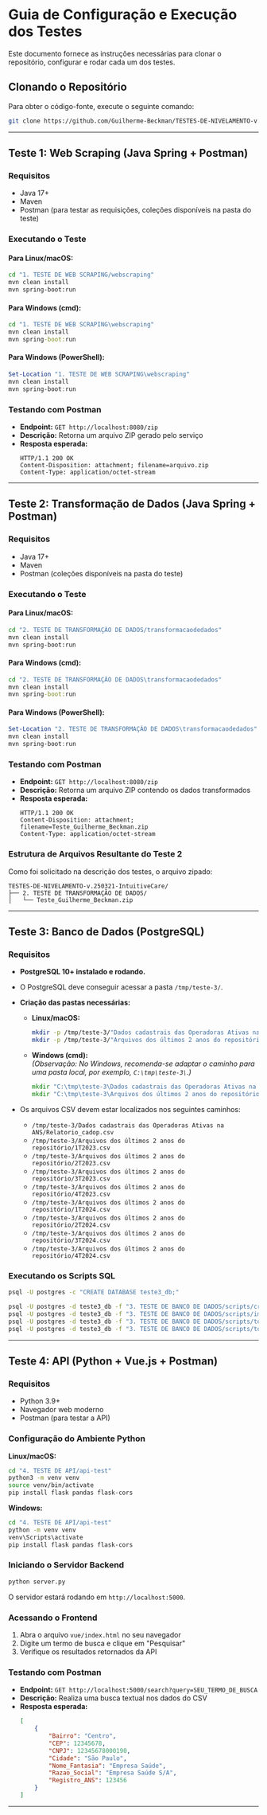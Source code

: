 # Guia de Configuração e Execução dos Testes

Este documento fornece as instruções necessárias para clonar o repositório, configurar e rodar cada um dos testes.

## Clonando o Repositório
Para obter o código-fonte, execute o seguinte comando:
```sh
git clone https://github.com/Guilherme-Beckman/TESTES-DE-NIVELAMENTO-v.250321-IntuitiveCare.git
```

---

## Teste 1: Web Scraping (Java Spring + Postman)
### Requisitos
- Java 17+
- Maven
- Postman (para testar as requisições, coleções disponíveis na pasta do teste)

### Executando o Teste
#### Para Linux/macOS:  
```sh
cd "1. TESTE DE WEB SCRAPING/webscraping"
mvn clean install
mvn spring-boot:run
```

#### Para Windows (cmd):  
```bat
cd "1. TESTE DE WEB SCRAPING\webscraping"
mvn clean install
mvn spring-boot:run
```

#### Para Windows (PowerShell):  
```powershell
Set-Location "1. TESTE DE WEB SCRAPING\webscraping"
mvn clean install
mvn spring-boot:run
```

### Testando com Postman
- **Endpoint:** `GET http://localhost:8080/zip`
- **Descrição:** Retorna um arquivo ZIP gerado pelo serviço
- **Resposta esperada:**
  ```http
  HTTP/1.1 200 OK
  Content-Disposition: attachment; filename=arquivo.zip
  Content-Type: application/octet-stream
  ```

---

## Teste 2: Transformação de Dados (Java Spring + Postman)
### Requisitos
- Java 17+
- Maven
- Postman (coleções disponíveis na pasta do teste)

### Executando o Teste

#### Para Linux/macOS:
```sh
cd "2. TESTE DE TRANSFORMAÇÃO DE DADOS/transformacaodedados"
mvn clean install
mvn spring-boot:run
```

#### Para Windows (cmd):
```bat
cd "2. TESTE DE TRANSFORMAÇÃO DE DADOS\transformacaodedados"
mvn clean install
mvn spring-boot:run
```

#### Para Windows (PowerShell):
```powershell
Set-Location "2. TESTE DE TRANSFORMAÇÃO DE DADOS\transformacaodedados"
mvn clean install
mvn spring-boot:run
```
### Testando com Postman
- **Endpoint:** `GET http://localhost:8080/zip`
- **Descrição:** Retorna um arquivo ZIP contendo os dados transformados
- **Resposta esperada:**
  ```http
  HTTP/1.1 200 OK
  Content-Disposition: attachment; filename=Teste_Guilherme_Beckman.zip
  Content-Type: application/octet-stream
  ```

### Estrutura de Arquivos Resultante do Teste 2
Como foi solicitado na descrição dos testes, o arquivo zipado:

```
TESTES-DE-NIVELAMENTO-v.250321-IntuitiveCare/
├── 2. TESTE DE TRANSFORMAÇÃO DE DADOS/
│   └── Teste_Guilherme_Beckman.zip
```

---

## Teste 3: Banco de Dados (PostgreSQL)

### Requisitos

- **PostgreSQL 10+ instalado e rodando.**
- O PostgreSQL deve conseguir acessar a pasta `/tmp/teste-3/`.
- **Criação das pastas necessárias:**

  - **Linux/macOS:**
    ```sh
    mkdir -p /tmp/teste-3/"Dados cadastrais das Operadoras Ativas na ANS"
    mkdir -p /tmp/teste-3/"Arquivos dos últimos 2 anos do repositório"
    ```
  
  - **Windows (cmd):**  
    *(Observação: No Windows, recomenda-se adaptar o caminho para uma pasta local, por exemplo, `C:\tmp\teste-3\`.)*
    ```bat
    mkdir "C:\tmp\teste-3\Dados cadastrais das Operadoras Ativas na ANS"
    mkdir "C:\tmp\teste-3\Arquivos dos últimos 2 anos do repositório"
    ```

- Os arquivos CSV devem estar localizados nos seguintes caminhos:
  - `/tmp/teste-3/Dados cadastrais das Operadoras Ativas na ANS/Relatorio_cadop.csv`
  - `/tmp/teste-3/Arquivos dos últimos 2 anos do repositório/1T2023.csv`
  - `/tmp/teste-3/Arquivos dos últimos 2 anos do repositório/2T2023.csv`
  - `/tmp/teste-3/Arquivos dos últimos 2 anos do repositório/3T2023.csv`
  - `/tmp/teste-3/Arquivos dos últimos 2 anos do repositório/4T2023.csv`
  - `/tmp/teste-3/Arquivos dos últimos 2 anos do repositório/1T2024.csv`
  - `/tmp/teste-3/Arquivos dos últimos 2 anos do repositório/2T2024.csv`
  - `/tmp/teste-3/Arquivos dos últimos 2 anos do repositório/3T2024.csv`
  - `/tmp/teste-3/Arquivos dos últimos 2 anos do repositório/4T2024.csv`

### Executando os Scripts SQL

```sh
psql -U postgres -c "CREATE DATABASE teste3_db;"

psql -U postgres -d teste3_db -f "3. TESTE DE BANCO DE DADOS/scripts/create_tables.sql"
psql -U postgres -d teste3_db -f "3. TESTE DE BANCO DE DADOS/scripts/import_data.sql"
psql -U postgres -d teste3_db -f "3. TESTE DE BANCO DE DADOS/scripts/top_10_ano.sql"
psql -U postgres -d teste3_db -f "3. TESTE DE BANCO DE DADOS/scripts/top_10_trimestre.sql"
```
---

## Teste 4: API (Python + Vue.js + Postman)
### Requisitos
- Python 3.9+
- Navegador web moderno
- Postman (para testar a API)

### Configuração do Ambiente Python
**Linux/macOS:**
```sh
cd "4. TESTE DE API/api-test"
python3 -m venv venv
source venv/bin/activate
pip install flask pandas flask-cors
```

**Windows:**
```sh
cd "4. TESTE DE API/api-test"
python -m venv venv
venv\Scripts\activate
pip install flask pandas flask-cors
```

### Iniciando o Servidor Backend
```sh
python server.py
```
O servidor estará rodando em `http://localhost:5000`.

### Acessando o Frontend
1. Abra o arquivo `vue/index.html` no seu navegador
2. Digite um termo de busca e clique em "Pesquisar"
3. Verifique os resultados retornados da API

### Testando com Postman
- **Endpoint:** `GET http://localhost:5000/search?query=SEU_TERMO_DE_BUSCA`
- **Descrição:** Realiza uma busca textual nos dados do CSV
- **Resposta esperada:**
  ```json
  [
      {
          "Bairro": "Centro",
          "CEP": 12345678,
          "CNPJ": 12345678000190,
          "Cidade": "São Paulo",
          "Nome_Fantasia": "Empresa Saúde",
          "Razao_Social": "Empresa Saúde S/A",
          "Registro_ANS": 123456
      }
  ]
  ```

---

